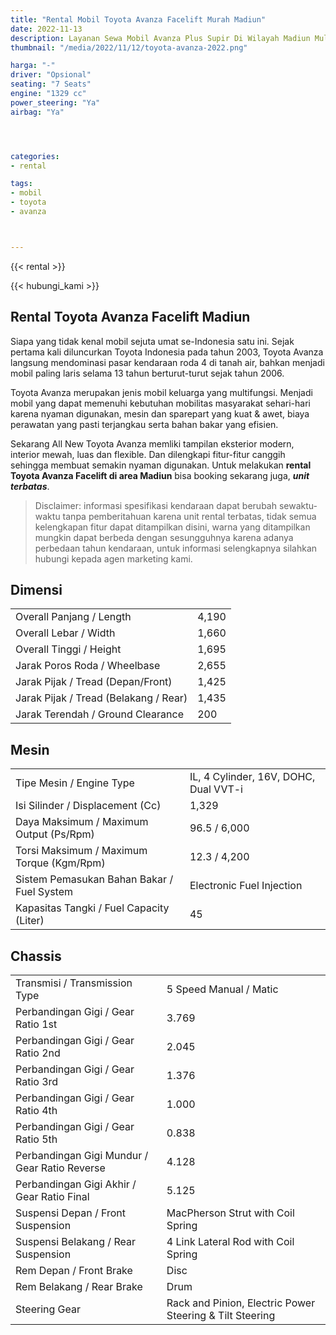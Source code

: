 ```yaml
---
title: "Rental Mobil Toyota Avanza Facelift Murah Madiun"
date: 2022-11-13
description: Layanan Sewa Mobil Avanza Plus Supir Di Wilayah Madiun Mulai Drtrans.id
thumbnail: "/media/2022/11/12/toyota-avanza-2022.png"

harga: "-"
driver: "Opsional"
seating: "7 Seats"
engine: "1329 cc"
power_steering: "Ya"
airbag: "Ya"




categories:
- rental

tags:
- mobil
- toyota
- avanza



---
```


{{< rental >}}


{{< hubungi_kami >}}



## Rental Toyota Avanza Facelift Madiun

Siapa yang tidak kenal mobil sejuta umat se-Indonesia satu ini. Sejak pertama kali diluncurkan Toyota Indonesia pada tahun 2003, Toyota Avanza langsung mendominasi pasar kendaraan roda 4 di tanah air, bahkan menjadi mobil paling laris selama 13 tahun berturut-turut sejak tahun 2006. 

 Toyota Avanza merupakan jenis mobil keluarga yang multifungsi. Menjadi mobil yang dapat memenuhi kebutuhan mobilitas masyarakat sehari-hari karena nyaman digunakan, mesin dan sparepart yang kuat & awet, biaya perawatan yang pasti terjangkau serta bahan bakar yang efisien.

Sekarang All New Toyota Avanza memliki tampilan eksterior modern, interior mewah, luas dan flexible. Dan dilengkapi fitur-fitur canggih sehingga membuat semakin nyaman digunakan. Untuk melakukan **rental Toyota Avanza Facelift di area Madiun** bisa booking sekarang juga, ***unit terbatas***.


> Disclaimer: informasi spesifikasi kendaraan dapat berubah sewaktu-waktu tanpa pemberitahuan karena unit rental terbatas, tidak semua kelengkapan fitur dapat ditampilkan disini, warna yang ditampilkan mungkin dapat berbeda dengan sesungguhnya karena adanya perbedaan tahun kendaraan, untuk informasi selengkapnya silahkan hubungi kepada agen marketing kami.



## Dimensi


<table class="table table-striped">
<tbody>
<tr>
<td>Overall Panjang / Length</td>
<td>4,190</td>
</tr>
<tr>
<td>Overall Lebar / Width</td>
<td>1,660</td>
</tr>
<tr>
<td>Overall Tinggi / Height</td>
<td>1,695</td>
</tr>
<tr>
<td>Jarak Poros Roda / Wheelbase</td>
<td>2,655</td>
</tr>
<tr>
<td>Jarak Pijak / Tread (Depan/Front)</td>
<td>1,425</td>
</tr>
<tr>
<td>Jarak Pijak / Tread (Belakang / Rear)</td>
<td>1,435</td>
</tr>
<tr>
<td>Jarak Terendah / Ground Clearance</td>
<td>200</td>
</tr>
</tbody>
</table>



## Mesin

<table class="table table-striped">
<tbody>
<tr>
<td>Tipe Mesin / Engine Type</td>
<td>IL, 4 Cylinder, 16V, DOHC, Dual VVT-i</td>
</tr>
<tr>
<td>Isi Silinder / Displacement (Cc)</td>
<td>1,329</td>
</tr>
<tr>
<td>Daya Maksimum / Maximum Output (Ps/Rpm)</td>
<td>96.5 / 6,000</td>
</tr>
<tr>
<td>Torsi Maksimum / Maximum Torque (Kgm/Rpm)</td>
<td>12.3 / 4,200</td>
</tr>
<tr>
<td>Sistem Pemasukan Bahan Bakar / Fuel System</td>
<td>Electronic Fuel Injection</td>
</tr>
<tr>
<td>Kapasitas Tangki / Fuel Capacity (Liter)</td>
<td>45</td>
</tr>
</tbody>
</table>


## Chassis

<table class="table table-striped">
<tbody>
<tr>
<td>Transmisi / Transmission Type</td>
<td>5 Speed Manual / Matic</td>
</tr>
<tr>
<td>Perbandingan Gigi / Gear Ratio 1st</td>
<td>3.769</td>
</tr>
<tr>
<td>Perbandingan Gigi / Gear Ratio 2nd</td>
<td>2.045</td>
</tr>
<tr>
<td>Perbandingan Gigi / Gear Ratio 3rd</td>
<td>1.376</td>
</tr>
<tr>
<td>Perbandingan Gigi / Gear Ratio 4th</td>
<td>1.000</td>
</tr>
<tr>
<td>Perbandingan Gigi / Gear Ratio 5th</td>
<td>0.838</td>
</tr>
<tr>
<td>Perbandingan Gigi Mundur / Gear Ratio Reverse</td>
<td>4.128</td>
</tr>
<tr>
<td>Perbandingan Gigi Akhir / Gear Ratio Final</td>
<td>5.125</td>
</tr>
<tr>
<td>Suspensi Depan / Front Suspension</td>
<td>MacPherson Strut with Coil Spring</td>
</tr>
<tr>
<td>Suspensi Belakang / Rear Suspension</td>
<td>4 Link Lateral Rod with Coil Spring</td>
</tr>
<tr>
<td>Rem Depan / Front Brake</td>
<td>Disc</td>
</tr>
<tr>
<td>Rem Belakang / Rear Brake</td>
<td>Drum</td>
</tr>
<tr>
<td>Steering Gear</td>
<td>Rack and Pinion, Electric Power Steering &amp; Tilt Steering</td>
</tr>
</tbody>
</table>